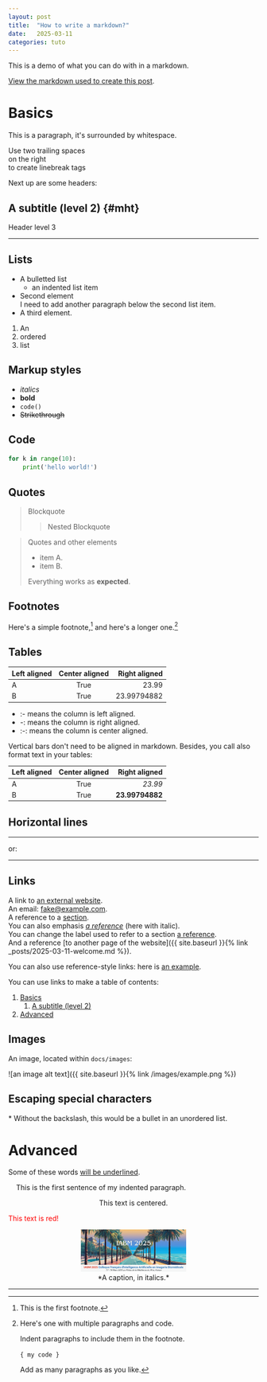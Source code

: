 ```yaml
---
layout: post
title:  "How to write a markdown?"
date:   2025-03-11
categories: tuto
---
```

This is a demo of what you can do with in a markdown. 

[View the markdown used to create this post](https://raw.githubusercontent.com/barryclark/www.jekyllnow.com/gh-pages/_posts/2014-6-19-Markdown-Style-Guide.md).

Basics
======

This is a paragraph, it's surrounded by whitespace. 

Use two trailing spaces  
on the right  
to create linebreak tags

Next up are some headers:

A subtitle (level 2) {#mht}
---------------------------

Header level 3
**************

Lists
-----

* A bulletted list
  - an indented list item
* Second element  
    I need to add another paragraph below the second list item.
* A third element.

1. An
2. ordered
3. list

Markup styles
-------------

- *italics*
- **bold**
- `code()`
- ~~Strikethrough~~


Code
----

```python
for k in range(10):
    print('hello world!')
```

Quotes
------

> Blockquote
>> Nested Blockquote

> Quotes and other elements
>
> - item A.
> - item B.
>
>  Everything works as **expected**.

Footnotes
---------

Here's a simple footnote,[^1] and here's a longer one.[^bignote]

[^1]: This is the first footnote.

[^bignote]: Here's one with multiple paragraphs and code.

    Indent paragraphs to include them in the footnote.

    `{ my code }`

    Add as many paragraphs as you like.

Tables
------

| Left aligned | Center aligned | Right aligned |
| :----------- | :------------: | ------------: |
| A            | True           | 23.99         |
| B            | True           | 23.99794882   |

* :- means the column is left aligned.
* -: means the column is right aligned.
* :-: means the column is center aligned.

Vertical bars don't need to be aligned in markdown.
Besides, you call also format text in your tables:

| Left aligned | Center aligned | Right aligned |
| :- | :-: | -: |
| A | True | *23.99* |
| B | True | **23.99794882** |

Horizontal lines
----------------
 
----

or:

****

Links
-----

A link to [an external website](https://iabm2025.sciencesconf.org/).  
An email: <fake@example.com>.  
A reference to a [section](#basics).  
You can also emphasis *[a reference](#a-subtitle-level-2)* (here with italic).  
You can change the label used to refer to a section [a reference](#a-subtitle-level-2).  
And a reference [to another page of the website]({{ site.baseurl }}{% link _posts/2025-03-11-welcome.md %}).  

You can also use reference-style links: here is [an example][a label].

[a label]: https://www.markdownguide.org/basic-syntax/#reference-style-links

You can use links to make a table of contents:

1. [Basics](#basics)
    1. [A subtitle (level 2)](#mht)
2. [Advanced](#advanced)

Images
------

An image, located within `docs/images`:

![an image alt text]({{ site.baseurl }}{% link /images/example.png %})

Escaping special characters
---------------------------

\* Without the backslash, this would be a bullet in an unordered list.

Advanced
========

Some of these words <ins>will be underlined</ins>.

&nbsp;&nbsp;&nbsp;&nbsp;This is the first sentence of my indented paragraph.

<center>This text is centered.</center>

<font color="red">This text is red!</font>

<center>
    <figure>
        <img src="/images/example.png" width="50%" height="50%" alt="an image">
        <figcaption>*A caption, in italics.*</figcaption>
    </figure>
</center>

****
